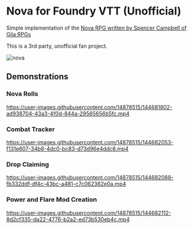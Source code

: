 # Nova for Foundry VTT (Unofficial)
Simple implementation of the [Nova RPG written by Spencer Campbell of Gila RPGs](https://gilarpgs.itch.io/nova)

This is a 3rd party, unofficial fan project. 

![nova](https://user-images.githubusercontent.com/14878515/141723223-f2d8c72f-6390-469f-b8bc-680b92d0be93.png)

## Demonstrations

### Nova Rolls
https://user-images.githubusercontent.com/14878515/144681802-ad938704-43a3-4f0d-844a-29565656b5fc.mp4

### Combat Tracker
https://user-images.githubusercontent.com/14878515/144682053-f131e607-34b8-4dc0-bc83-d73d96e4ddc8.mp4

### Drop Claiming
https://user-images.githubusercontent.com/14878515/144682088-fb332ddf-df4c-43bc-a481-c7c062362e0a.mp4

### Power and Flare Mod Creation
https://user-images.githubusercontent.com/14878515/144682112-8d2cf335-da22-4776-b2a2-ed73b530eb4c.mp4



